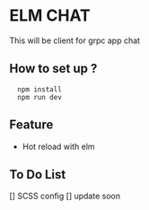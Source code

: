 # ELM CHAT

This will be client for grpc app chat

## How to set up ?

```
  npm install
  npm run dev
```

## Feature
- Hot reload with elm

## To Do List

[] SCSS config
[] update soon
